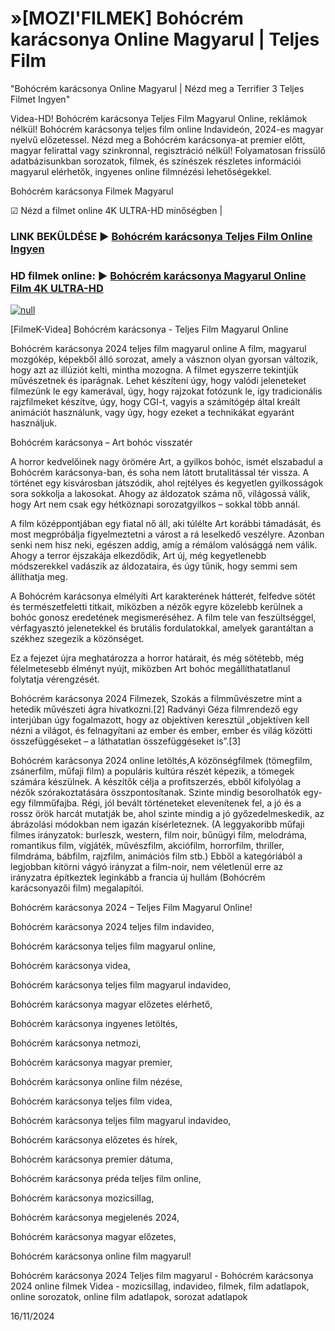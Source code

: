 # »[MOZI'FILMEK] Bohócrém karácsonya Online Magyarul | Teljes Film




"Bohócrém karácsonya Online Magyarul | Nézd meg a Terrifier 3 Teljes Filmet Ingyen"

Videa-HD! Bohócrém karácsonya Teljes Film Magyarul Online, reklámok nélkül! Bohócrém karácsonya teljes film online Indavideón, 2024-es magyar nyelvű előzetessel. Nézd meg a Bohócrém karácsonya-at premier előtt, magyar felirattal vagy szinkronnal, regisztráció nélkül! Folyamatosan frissülő adatbázisunkban sorozatok, filmek, és színészek részletes információi magyarul elérhetők, ingyenes online filmnézési lehetőségekkel.

Bohócrém karácsonya Filmek Magyarul

☑ Nézd a filmet online 4K ULTRA-HD minőségben |

### LINK BEKÜLDÉSE ▶️ [Bohócrém karácsonya Teljes Film Online Ingyen](https://t.co/GjRHSVHNla)

### HD filmek online: ▶️ [Bohócrém karácsonya Magyarul Online Film 4K ULTRA-HD](https://t.co/GjRHSVHNla)

[![null](https://static.wixstatic.com/media/855a25_043b5abeb4ae4d35ac003198e7fe56ed~mv2.gif)](https://t.co/GjRHSVHNla)

[FilmeK-Videa] Bohócrém karácsonya - Teljes Film Magyarul Online

Bohócrém karácsonya 2024 teljes film magyarul online A film, magyarul mozgókép, képekből álló sorozat, amely a vásznon olyan gyorsan változik, hogy azt az illúziót kelti, mintha mozogna. A filmet egyszerre tekintjük művészetnek és iparágnak. Lehet készíteni úgy, hogy valódi jeleneteket filmezünk le egy kamerával, úgy, hogy rajzokat fotózunk le, így tradicionális rajzfilmeket készítve, úgy, hogy CGI-t, vagyis a számítógép által kreált animációt használunk, vagy úgy, hogy ezeket a technikákat egyaránt használjuk.

Bohócrém karácsonya – Art bohóc visszatér

A horror kedvelőinek nagy örömére Art, a gyilkos bohóc, ismét elszabadul a Bohócrém karácsonya-ban, és soha nem látott brutalitással tér vissza. A történet egy kisvárosban játszódik, ahol rejtélyes és kegyetlen gyilkosságok sora sokkolja a lakosokat. Ahogy az áldozatok száma nő, világossá válik, hogy Art nem csak egy hétköznapi sorozatgyilkos – sokkal több annál.

A film középpontjában egy fiatal nő áll, aki túlélte Art korábbi támadását, és most megpróbálja figyelmeztetni a várost a rá leselkedő veszélyre. Azonban senki nem hisz neki, egészen addig, amíg a rémálom valósággá nem válik. Ahogy a terror éjszakája elkezdődik, Art új, még kegyetlenebb módszerekkel vadászik az áldozataira, és úgy tűnik, hogy semmi sem állíthatja meg.

A Bohócrém karácsonya elmélyíti Art karakterének hátterét, felfedve sötét és természetfeletti titkait, miközben a nézők egyre közelebb kerülnek a bohóc gonosz eredetének megismeréséhez. A film tele van feszültséggel, vérfagyasztó jelenetekkel és brutális fordulatokkal, amelyek garantáltan a székhez szegezik a közönséget.

Ez a fejezet újra meghatározza a horror határait, és még sötétebb, még félelmetesebb élményt nyújt, miközben Art bohóc megállíthatatlanul folytatja vérengzését.

Bohócrém karácsonya 2024 Filmezek, Szokás a filmművészetre mint a hetedik művészeti ágra hivatkozni.[2] Radványi Géza filmrendező egy interjúban úgy fogalmazott, hogy az objektíven keresztül „objektíven kell nézni a világot, és felnagyítani az ember és ember, ember és világ közötti összefüggéseket – a láthatatlan összefüggéseket is”.[3]

Bohócrém karácsonya 2024 online letöltés,A közönségfilmek (tömegfilm, zsánerfilm, műfaji film) a populáris kultúra részét képezik, a tömegek számára készülnek. A készítők célja a profitszerzés, ebből kifolyólag a nézők szórakoztatására összpontosítanak. Szinte mindig besorolhatók egy-egy filmműfajba. Régi, jól bevált történeteket elevenítenek fel, a jó és a rossz örök harcát mutatják be, ahol szinte mindig a jó győzedelmeskedik, az ábrázolási módokban nem igazán kísérleteznek. (A leggyakoribb műfaji filmes irányzatok: burleszk, western, film noir, bűnügyi film, melodráma, romantikus film, vígjáték, művészfilm, akciófilm, horrorfilm, thriller, filmdráma, bábfilm, rajzfilm, animációs film stb.) Ebből a kategóriából a legjobban kitörni vágyó irányzat a film-noir, nem véletlenül erre az irányzatra építkeztek leginkább a francia új hullám (Bohócrém karácsonyazői film) megalapítói.

Bohócrém karácsonya 2024 – Teljes Film Magyarul Online!

Bohócrém karácsonya 2024 teljes film indavideo,

Bohócrém karácsonya teljes film magyarul online,

Bohócrém karácsonya videa,

Bohócrém karácsonya teljes film magyarul indavideo,

Bohócrém karácsonya magyar előzetes elérhető,

Bohócrém karácsonya ingyenes letöltés,

Bohócrém karácsonya netmozi,

Bohócrém karácsonya magyar premier,

Bohócrém karácsonya online film nézése,

Bohócrém karácsonya teljes film videa,

Bohócrém karácsonya teljes film magyarul indavideo,

Bohócrém karácsonya előzetes és hírek,

Bohócrém karácsonya premier dátuma,

Bohócrém karácsonya préda teljes film online,

Bohócrém karácsonya mozicsillag,

Bohócrém karácsonya megjelenés 2024,

Bohócrém karácsonya magyar előzetes,

Bohócrém karácsonya online film magyarul!

Bohócrém karácsonya 2024 Teljes film magyarul - Bohócrém karácsonya 2024 online filmek Videa - mozicsillag, indavideo, filmek, film adatlapok, online sorozatok, online film adatlapok, sorozat adatlapok

16/11/2024

